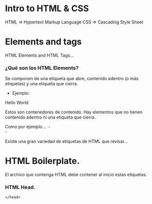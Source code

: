 # Intro to HTML & CSS

HTML => Hypertext Markup Language
CSS => Cascading Style Sheet

# Elements and tags
HTML Elements and HTML Tags...

### ¿Qué son los HTML Elements?
Se componen de una etiqueta que abre, contenido adentro (o más etiquetas) y una etiqueta que cierra.

- Ejemplo: 
<p>Hello World</p>

Estos son contenedores de contenido.
Hay elementos que no tienen contenido adentro ni una etiqueta que cierra.

Como por ejemplo...
<img /> - <img>
<br /> - <br>

Existe una gran variedad de etiquetas de HTML que revisar...

# HTML Boilerplate.
El archivo que contenga HTML debe contener al inicio estas etiquetas.

<!DOCTYPE html>
<html lang="en"> <!-- html tiene un atributo llamado lang, que es el lenguaje (?) -->
</html>

### HTML Head.

<html>
    <head>
        <meta charset="utf-8"> <!-- Etiqueta meta para que el navegador soporte los caracteres utf-8 -->
        <title>My First Webpage</title> <!-- Etiqueta titulo para poner titulo al sitio web. -->

    </head>
</html>
